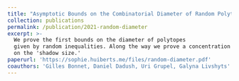 ```yaml
---
title: "Asymptotic Bounds on the Combinatorial Diameter of Random Polytopes"
collection: publications
permalink: /publication/2021-random-diameter
excerpt: >-
  We prove the first bounds on the diameter of polytopes
  given by random inequalities. Along the way we prove a concentration result
  on the 'shadow size.'
paperurl: 'https://sophie.huiberts.me/files/random-diameter.pdf'
coauthors: 'Gilles Bonnet, Daniel Dadush, Uri Grupel, Galyna Livshyts'
---
```

